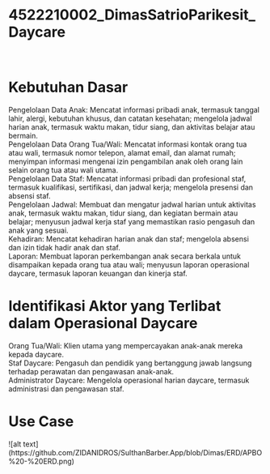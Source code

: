 # 4522210002_DimasSatrioParikesit_Daycare
<br>
<h1>Kebutuhan Dasar</h1>
Pengelolaan Data Anak: Mencatat informasi pribadi anak, termasuk tanggal lahir, alergi, kebutuhan khusus, dan catatan kesehatan; mengelola jadwal harian anak, termasuk waktu makan, tidur siang, dan aktivitas belajar atau bermain.<br>
Pengelolaan Data Orang Tua/Wali: Mencatat informasi kontak orang tua atau wali, termasuk nomor telepon, alamat email, dan alamat rumah; menyimpan informasi mengenai izin pengambilan anak oleh orang lain selain orang tua atau wali utama.<br>
Pengelolaan Data Staf: Mencatat informasi pribadi dan profesional staf, termasuk kualifikasi, sertifikasi, dan jadwal kerja; mengelola presensi dan absensi staf.<br>
Pengelolaan Jadwal: Membuat dan mengatur jadwal harian untuk aktivitas anak, termasuk waktu makan, tidur siang, dan kegiatan bermain atau belajar; menyusun jadwal kerja staf yang memastikan rasio pengasuh dan anak yang sesuai.<br>
Kehadiran: Mencatat kehadiran harian anak dan staf; mengelola absensi dan izin tidak hadir anak dan staf.<br>
Laporan: Membuat laporan perkembangan anak secara berkala untuk disampaikan kepada orang tua atau wali; menyusun laporan operasional daycare, termasuk laporan keuangan dan kinerja staf.<br>

<h1>Identifikasi Aktor yang Terlibat dalam Operasional Daycare</h1>
Orang Tua/Wali: Klien utama yang mempercayakan anak-anak mereka kepada daycare.<br>
Staf Daycare: Pengasuh dan pendidik yang bertanggung jawab langsung terhadap perawatan dan pengawasan anak-anak.<br>
Administrator Daycare: Mengelola operasional harian daycare, termasuk administrasi dan pengawasan staf.<br>

<h1>Use Case</h1>
![alt text](https://github.com/ZIDANIDROS/SulthanBarber.App/blob/Dimas/ERD/APBO%20-%20ERD.png)






